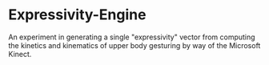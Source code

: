 Expressivity-Engine
===================

An experiment in generating a single "expressivity" vector from computing the kinetics and kinematics of upper body gesturing by way of the Microsoft Kinect.
